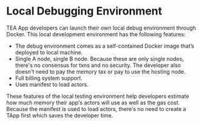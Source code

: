 # Local Debugging Environment
TEA App developers can launch their own local debug environment through Docker. This local development environment has the following features:

- The debug environment comes as a self-contained Docker image that’s deployed to local machine.
- Single A node, single B node. Because these are only single nodes, there's no consensus for txns and no security. The developer also doesn't need to pay the memory tax or pay to use the hosting node.
- Full billing system support.
- Uses manifest to load actors.

These features of the local testing environment help developers estimate how much memory their app's actors will use as well as the gas cost. Because the manifest is used to load actors, there's no need to create a TApp first which saves the developer time.